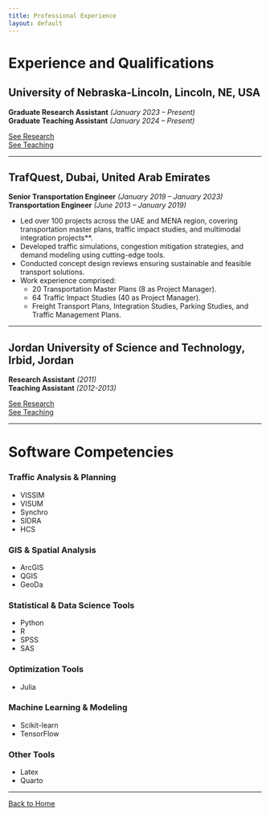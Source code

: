 ```yaml
---
title: Professional Experience
layout: default
---
```


# Experience and Qualifications

## University of Nebraska-Lincoln, Lincoln, NE, USA  
**Graduate Research Assistant** *(January 2023 – Present)*  
**Graduate Teaching Assistant** *(January 2024 – Present)*  

[See Research](research.md)   
[See Teaching](teaching.md)

---

## TrafQuest, Dubai, United Arab Emirates  
**Senior Transportation Engineer** *(January 2019 – January 2023)*  
**Transportation Engineer** *(June 2013 – January 2019)*  

- Led over 100 projects across the UAE and MENA region, covering transportation master plans, traffic impact studies, and multimodal integration projects**.  
- Developed traffic simulations, congestion mitigation strategies, and demand modeling using cutting-edge tools.  
- Conducted concept design reviews ensuring sustainable and feasible transport solutions.  
- Work experience comprised:  
  - 20 Transportation Master Plans (8 as Project Manager).  
  - 64 Traffic Impact Studies (40 as Project Manager).  
  - Freight Transport Plans, Integration Studies, Parking Studies, and Traffic Management Plans.

---

## Jordan University of Science and Technology, Irbid, Jordan  
**Research Assistant** *(2011)*  
**Teaching Assistant** *(2012-2013)*  

[See Research](research.md)   
[See Teaching](teaching.md)

---

# Software Competencies  

### **Traffic Analysis & Planning**
- VISSIM  
- VISUM  
- Synchro  
- SIDRA  
- HCS  

### **GIS & Spatial Analysis**
- ArcGIS  
- QGIS  
- GeoDa  

### **Statistical & Data Science Tools**
- Python  
- R  
- SPSS  
- SAS  

### **Optimization Tools**
- Julia  

### **Machine Learning & Modeling**
- Scikit-learn  
- TensorFlow   

### **Other Tools**
- Latex 
- Quarto

---

[Back to Home](index.md)    

